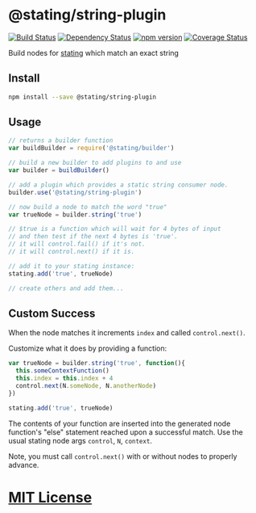 # @stating/string-plugin
[![Build Status](https://travis-ci.org/elidoran/node-stating-string-plugin.svg?branch=master)](https://travis-ci.org/elidoran/node-stating-string-plugin)
[![Dependency Status](https://gemnasium.com/elidoran/node-stating-string-plugin.png)](https://gemnasium.com/elidoran/node-stating-string-plugin)
[![npm version](https://badge.fury.io/js/%40stating%2Fstring-plugin.svg)](http://badge.fury.io/js/%40stating%2Fstring-plugin)
[![Coverage Status](https://coveralls.io/repos/github/elidoran/node-stating-string-plugin/badge.svg?branch=master)](https://coveralls.io/github/elidoran/node-stating-string-plugin?branch=master)

Build nodes for [stating](https://www.npmjs.com/package/stating) which match an exact string


## Install

```sh
npm install --save @stating/string-plugin
```


## Usage

```javascript
// returns a builder function
var buildBuilder = require('@stating/builder')

// build a new builder to add plugins to and use
var builder = buildBuilder()

// add a plugin which provides a static string consumer node.
builder.use('@stating/string-plugin')

// now build a node to match the word "true"
var trueNode = builder.string('true')

// $true is a function which will wait for 4 bytes of input
// and then test if the next 4 bytes is 'true'.
// it will control.fail() if it's not.
// it will control.next() if it is.

// add it to your stating instance:
stating.add('true', trueNode)

// create others and add them...
```


## Custom Success

When the node matches it increments `index` and called `control.next()`.

Customize what it does by providing a function:

```javascript
var trueNode = builder.string('true', function(){
  this.someContextFunction()
  this.index = this.index + 4
  control.next(N.someNode, N.anotherNode)
})

stating.add('true', trueNode)
```

The contents of your function are inserted into the generated node function's "else" statement reached upon a successful match. Use the usual stating node args `control`, `N`, `context`.

Note, you must call `control.next()` with or without nodes to properly advance.


# [MIT License](LICENSE)
